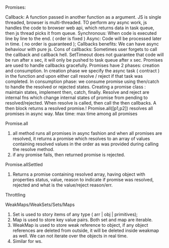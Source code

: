 Promises:

Callback: A function passed in another function as a argument.
JS is single threaded, browser is multi-threaded. TO perform any async work, js handles the code to browser web api, which returns data in task queue, then js thread picks it from queue.
Synchronous: When code is executed line by line to the end. ( order is fixed )
Async: Code will be processed later in time. ( no order is guaranteed );
Callbacks benefits: We can have async behaviour with pure js.
Cons of callbacks: Sometimes user forgets to call the callback and callback hell.
SetTimeout does not guarantee that code will be run after x sec, it will only be pushed to task queue after x sec.
Promises are used to handle callbacks gracefully.
Promises have 2 phases: creation and consumption.
In creation phase we specify the async task ( contract ) in the function and upon either call resolve / reject if that task was completed.
In consumption phase: we consume promise using then/catch to handle the resolved or rejected states.
Creating a promise class : maintain states, implement then, catch, finally. Resolve and reject are internal fns which change internal states of promise from pending to resolved/rejected. When resolve is called, then call the then callbacks.
A then block returns a resolved promise.!
Promise.all([p1,p2]) resolves all promises in async way. Max time: max time among all promises


Promise.all
1. all method runs all promises in async fashion and when all promises are resolved, it returns a promise which resolves to an array of values containing resolved values in the order as was provided during calling the resolve method.
2. if any promise fails, then returned promise is rejected.

Promise.allSettled
1. Returns a promise containing resolved array, having object with properties status, value, reason to indicate if promise was resolved, rejected and what is the value/reject reason/err.

Throttling

WeakMaps/WeakSets/Sets/Maps
1. Set is used to story items of any type ( arr | obj | primitives);
2. Map is used to store key value pairs. Both set and map are iterable.
3. WeakMap is used to store weak reference to object, if any object references are deleted from outside, it will be deleted inside weakmap as well. We can not iterate over the objects in real time.
4. Similar for ws.